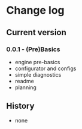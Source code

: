 # Change log
## Current version
### 0.0.1 - (Pre)Basics
- engine pre-basics
- configurator and configs
- simple diagnostics
- readme
- planning

## History
- none